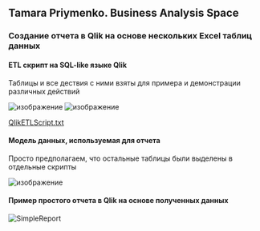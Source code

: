 ## Tamara Priymenko. Business Analysis Space

### Создание отчета в Qlik на основе нескольких Excel таблиц данных

#### ETL скрипт на SQL-like языке Qlik

Таблицы и все дествия с ними взяты для примера и демонстрации различных действий

![изображение](https://user-images.githubusercontent.com/46677884/197364503-502f9e90-2da0-4073-9a43-1352405c4357.png)
![изображение](https://user-images.githubusercontent.com/46677884/197364509-d3a679ee-40d4-4ab8-b367-703299323156.png)

[QlikETLScript.txt](https://github.com/tamaraprima/mywayinba/files/9845371/QlikETLScript.txt)

#### Модель данных, используемая для отчета

Просто предполагаем, что остальные таблицы были выделены в отдельные скрипты

![изображение](https://user-images.githubusercontent.com/46677884/197364648-1e220bfa-d1df-4bac-9641-93a759d30200.png)

#### Пример простого отчета в Qlik на основе полученных данных

![SimpleReport](https://user-images.githubusercontent.com/46677884/197364538-c438ff26-f65e-47f7-bb56-55f59e82480f.jpg)
